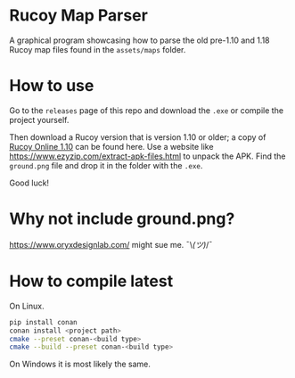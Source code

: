 # Rucoy Map Parser

A graphical program showcasing how to parse the old pre-1.10 and 1.18 Rucoy map files found in the ``assets/maps`` folder.

# How to use

Go to the ``releases`` page of this repo and download the ``.exe`` or compile the project yourself.

Then download a Rucoy version that is version 1.10 or older; a copy of [Rucoy Online 1.10](https://www.mediafire.com/file/gen23mk92fww8yu/rucoy-online-1.10.0.apk/file) can be found here.
Use a website like https://www.ezyzip.com/extract-apk-files.html to unpack the APK.
Find the ``ground.png`` file and drop it in the folder with the ``.exe``.

Good luck!

# Why not include ground.png?

https://www.oryxdesignlab.com/ might sue me. ¯\\_(ツ)_/¯

# How to compile latest

On Linux.

```sh
pip install conan
conan install <project path> 
cmake --preset conan-<build type>
cmake --build --preset conan-<build type>
```

On Windows it is most likely the same.
